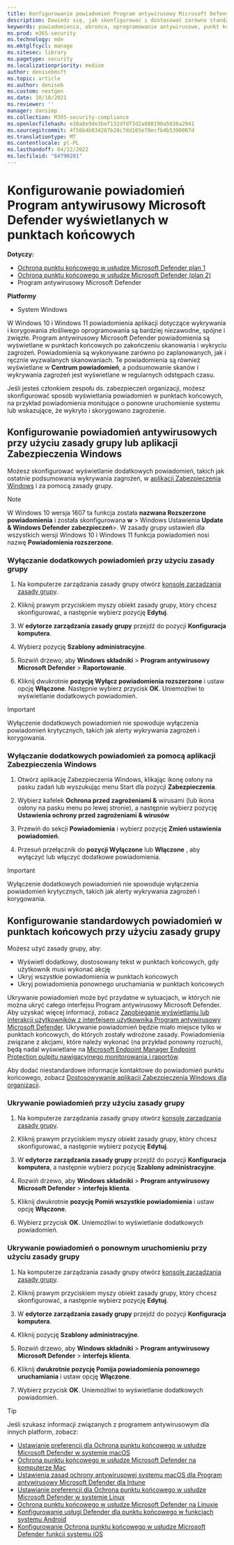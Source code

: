 ```yaml
---
title: Konfigurowanie powiadomień Program antywirusowy Microsoft Defender
description: Dowiedz się, jak skonfigurować i dostosować zarówno standardowe, jak i inne powiadomienia Program antywirusowy Microsoft Defender w punktach końcowych.
keywords: powiadomienia, obrońca, oprogramowanie antywirusowe, punkt końcowy, zarządzanie, administrator
ms.prod: m365-security
ms.technology: mde
ms.mktglfcycl: manage
ms.sitesec: library
ms.pagetype: security
ms.localizationpriority: medium
author: denisebmsft
ms.topic: article
ms.author: deniseb
ms.custom: nextgen
ms.date: 10/18/2021
ms.reviewer: ''
manager: dansimp
ms.collection: M365-security-compliance
ms.openlocfilehash: e38a8e9de3bef132dfdf3d2a088190a5038a2941
ms.sourcegitcommit: 4f56b4b034267b28c7dd165e78ecfb4b5390087d
ms.translationtype: MT
ms.contentlocale: pl-PL
ms.lasthandoff: 04/12/2022
ms.locfileid: "64790201"
---
```

# <a name="configure-microsoft-defender-antivirus-notifications-that-appear-on-endpoints"></a>Konfigurowanie powiadomień Program antywirusowy Microsoft Defender wyświetlanych w punktach końcowych

**Dotyczy:**

- [Ochrona punktu końcowego w usłudze Microsoft Defender plan 1](https://go.microsoft.com/fwlink/p/?linkid=2154037)
- [Ochrona punktu końcowego w usłudze Microsoft Defender (plan 2)](https://go.microsoft.com/fwlink/p/?linkid=2154037) 
- Program antywirusowy Microsoft Defender

**Platformy**
- System Windows

W Windows 10 i Windows 11 powiadomienia aplikacji dotyczące wykrywania i korygowania złośliwego oprogramowania są bardziej niezawodne, spójne i zwięzłe. Program antywirusowy Microsoft Defender powiadomienia są wyświetlane w punktach końcowych po zakończeniu skanowania i wykryciu zagrożeń. Powiadomienia są wykonywane zarówno po zaplanowanych, jak i ręcznie wyzwalanych skanowaniach. Te powiadomienia są również wyświetlane w **Centrum powiadomień**, a podsumowanie skanów i wykrywania zagrożeń jest wyświetlane w regularnych odstępach czasu.

Jeśli jesteś członkiem zespołu ds. zabezpieczeń organizacji, możesz skonfigurować sposób wyświetlania powiadomień w punktach końcowych, na przykład powiadomienia monitujące o ponowne uruchomienie systemu lub wskazujące, że wykryto i skorygowano zagrożenie.

## <a name="configure-antivirus-notifications-using-group-policy-or-the-windows-security-app"></a>Konfigurowanie powiadomień antywirusowych przy użyciu zasady grupy lub aplikacji Zabezpieczenia Windows

Możesz skonfigurować wyświetlanie dodatkowych powiadomień, takich jak ostatnie podsumowania wykrywania zagrożeń, w [aplikacji Zabezpieczenia Windows](microsoft-defender-security-center-antivirus.md) i za pomocą zasady grupy.

> [!NOTE]
> W Windows 10 wersja 1607 ta funkcja została **nazwana Rozszerzone powiadomienia** i została skonfigurowana **w** \> Windows Ustawienia **Update & Windows Defender zabezpieczeń**\>. W zasady grupy ustawień dla wszystkich wersji Windows 10 i Windows 11 funkcja powiadomień nosi nazwę **Powiadomienia rozszerzone**.

### <a name="use-group-policy-to-disable-additional-notifications"></a>Wyłączanie dodatkowych powiadomień przy użyciu zasady grupy

1. Na komputerze zarządzania zasady grupy otwórz [konsolę zarządzania zasady grupy](/previous-versions/windows/it-pro/windows-server-2008-R2-and-2008/cc731212(v=ws.11)).

2. Kliknij prawym przyciskiem myszy obiekt zasady grupy, który chcesz skonfigurować, a następnie wybierz pozycję **Edytuj**.

3. W **edytorze zarządzania zasady grupy** przejdź do pozycji **Konfiguracja komputera**.

4. Wybierz pozycję **Szablony administracyjne**.

5. Rozwiń drzewo, aby **Windows składniki** \> **Program antywirusowy Microsoft Defender** >  **Raportowanie**.

6. Kliknij dwukrotnie **pozycję Wyłącz powiadomienia rozszerzone** i ustaw opcję **Włączone**. Następnie wybierz przycisk **OK**. Uniemożliwi to wyświetlanie dodatkowych powiadomień.

> [!IMPORTANT]
> Wyłączenie dodatkowych powiadomień nie spowoduje wyłączenia powiadomień krytycznych, takich jak alerty wykrywania zagrożeń i korygowania.

### <a name="use-the-windows-security-app-to-disable-additional-notifications"></a>Wyłączanie dodatkowych powiadomień za pomocą aplikacji Zabezpieczenia Windows

1. Otwórz aplikację Zabezpieczenia Windows, klikając ikonę osłony na pasku zadań lub wyszukując menu Start dla pozycji **Zabezpieczenia**.

2. Wybierz kafelek **Ochrona przed zagrożeniami &** wirusami (lub ikona osłony na pasku menu po lewej stronie), a następnie wybierz pozycję **Ustawienia ochrony przed zagrożeniami & wirusów**

3. Przewiń do sekcji **Powiadomienia** i wybierz pozycję **Zmień ustawienia powiadomień**.

4. Przesuń przełącznik do **pozycji Wyłączone** lub **Włączone** , aby wyłączyć lub włączyć dodatkowe powiadomienia.

> [!IMPORTANT]
> Wyłączenie dodatkowych powiadomień nie spowoduje wyłączenia powiadomień krytycznych, takich jak alerty wykrywania zagrożeń i korygowania.

## <a name="configure-standard-notifications-on-endpoints-using-group-policy"></a>Konfigurowanie standardowych powiadomień w punktach końcowych przy użyciu zasady grupy

Możesz użyć zasady grupy, aby:

- Wyświetl dodatkowy, dostosowany tekst w punktach końcowych, gdy użytkownik musi wykonać akcję
- Ukryj wszystkie powiadomienia w punktach końcowych
- Ukryj powiadomienia ponownego uruchamiania w punktach końcowych

Ukrywanie powiadomień może być przydatne w sytuacjach, w których nie można ukryć całego interfejsu Program antywirusowy Microsoft Defender. Aby uzyskać więcej informacji, zobacz [Zapobieganie wyświetlaniu lub interakcji użytkowników z interfejsem użytkownika Program antywirusowy Microsoft Defender](prevent-end-user-interaction-microsoft-defender-antivirus.md). Ukrywanie powiadomień będzie miało miejsce tylko w punktach końcowych, do których zostały wdrożone zasady. Powiadomienia związane z akcjami, które należy wykonać (na przykład ponowny rozruch), będą nadal wyświetlane na [Microsoft Endpoint Manager Endpoint Protection pulpitu nawigacyjnego monitorowania i raportów](/configmgr/protect/deploy-use/monitor-endpoint-protection). 

Aby dodać niestandardowe informacje kontaktowe do powiadomień punktu końcowego, zobacz [Dostosowywanie aplikacji Zabezpieczenia Windows dla organizacji](/windows/security/threat-protection/windows-defender-security-center/windows-defender-security-center).

### <a name="use-group-policy-to-hide-notifications"></a>Ukrywanie powiadomień przy użyciu zasady grupy

1. Na komputerze zarządzania zasady grupy otwórz [konsolę zarządzania zasady grupy](/previous-versions/windows/it-pro/windows-server-2008-R2-and-2008/cc731212(v=ws.11)).

2. Kliknij prawym przyciskiem myszy obiekt zasady grupy, który chcesz skonfigurować, a następnie wybierz pozycję **Edytuj**.

3. W **edytorze zarządzania zasady grupy** przejdź do pozycji **Konfiguracja komputera**, a następnie wybierz pozycję **Szablony administracyjne**.

4. Rozwiń drzewo, aby **Windows składniki** \> **Program antywirusowy Microsoft Defender** \> **interfejs klienta**. 

5. Kliknij dwukrotnie **pozycję Pomiń wszystkie powiadomienia** i ustaw opcję **Włączone**. 

6. Wybierz przycisk **OK**. Uniemożliwi to wyświetlanie dodatkowych powiadomień.

### <a name="use-group-policy-to-hide-reboot-notifications"></a>Ukrywanie powiadomień o ponownym uruchomieniu przy użyciu zasady grupy

1. Na komputerze zarządzania zasady grupy otwórz [konsolę zarządzania zasady grupy](/previous-versions/windows/it-pro/windows-server-2008-R2-and-2008/cc731212(v=ws.11)).

2. Kliknij prawym przyciskiem myszy obiekt zasady grupy, który chcesz skonfigurować, a następnie wybierz pozycję **Edytuj**.

2. W **edytorze zarządzania zasady grupy** przejdź do pozycji **Konfiguracja komputera**.

3. Kliknij pozycję **Szablony administracyjne**.

4. Rozwiń drzewo, aby **Windows składniki** \> **Program antywirusowy Microsoft Defender** \> **interfejs klienta**.

5. Kliknij **dwukrotnie pozycję Pomija powiadomienia ponownego uruchamiania** i ustaw opcję **Włączone**. 

5. Wybierz przycisk **OK**. Uniemożliwi to wyświetlanie dodatkowych powiadomień.

> [!TIP]
> Jeśli szukasz informacji związanych z programem antywirusowym dla innych platform, zobacz:
> - [Ustawianie preferencji dla Ochrona punktu końcowego w usłudze Microsoft Defender w systemie macOS](mac-preferences.md)
> - [Ochrona punktu końcowego w usłudze Microsoft Defender na komputerze Mac](microsoft-defender-endpoint-mac.md)
> - [Ustawienia zasad ochrony antywirusowej systemu macOS dla Program antywirusowy Microsoft Defender dla Intune](/mem/intune/protect/antivirus-microsoft-defender-settings-macos)
> - [Ustawianie preferencji dla Ochrona punktu końcowego w usłudze Microsoft Defender w systemie Linux](linux-preferences.md)
> - [Ochrona punktu końcowego w usłudze Microsoft Defender na Linuxie](microsoft-defender-endpoint-linux.md)
> - [Konfigurowanie usługi Defender dla punktu końcowego w funkcjach systemu Android](android-configure.md)
> - [Konfigurowanie Ochrona punktu końcowego w usłudze Microsoft Defender funkcji systemu iOS](ios-configure-features.md)
